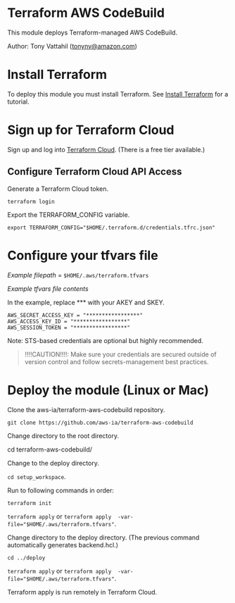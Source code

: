 # Terraform AWS CodeBuild
This module deploys Terraform-managed AWS CodeBuild.

Author: Tony Vattahil (tonynv@amazon.com)

# Install Terraform
To deploy this module you must install Terraform. See [Install Terraform](https://learn.hashicorp.com/tutorials/terraform/install-cli) for a tutorial. 

# Sign up for Terraform Cloud
Sign up and log into [Terraform Cloud](https://app.terraform.io/signup/account). (There is a free tier available.)

## Configure Terraform Cloud API Access

Generate a Terraform Cloud token.

`terraform login` 

Export the TERRAFORM_CONFIG variable.

`export TERRAFORM_CONFIG="$HOME/.terraform.d/credentials.tfrc.json"`

# Configure your tfvars file

_Example filepath_ = `$HOME/.aws/terraform.tfvars`

_Example tfvars file contents_ 

In the example, replace *** with your AKEY and SKEY.

```
AWS_SECRET_ACCESS_KEY = "*****************"
AWS_ACCESS_KEY_ID = "*****************"
AWS_SESSION_TOKEN = "*****************"
```

Note: STS-based credentials are optional but highly recommended. 

> !!!!CAUTION!!!!: Make sure your credentials are secured outside of version control and follow secrets-management best practices.

# Deploy the module (Linux or Mac)

Clone the aws-ia/terraform-aws-codebuild repository.

`git clone https://github.com/aws-ia/terraform-aws-codebuild`

Change directory to the root directory.

cd terraform-aws-codebuild/

Change to the deploy directory.

`cd setup_workspace`. 


Run to following commands in order:

`terraform init`

`terraform apply`  or `terraform apply  -var-file="$HOME/.aws/terraform.tfvars"`.

Change directory to the deploy directory. (The previous command automatically generates backend.hcl.)

`cd ../deploy`

`terraform apply` or `terraform apply  -var-file="$HOME/.aws/terraform.tfvars"`. 

Terraform apply is run remotely in Terraform Cloud.






